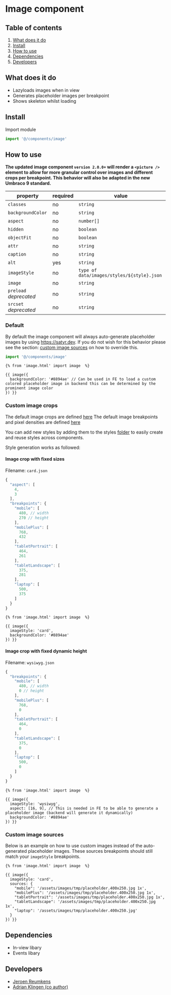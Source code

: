 # Image component

## Table of contents

1. [What does it do](#markdown-header-what-does-it-do)
2. [Install](#markdown-header-install)
3. [How to use](#markdown-header-how-to-use)
4. [Dependencies](#markdown-header-dependencies)
5. [Developers](#markdown-header-developers)

## What does it do

- Lazyloads images when in view
- Generates placeholder images per breakpoint
- Shows skeleton whilst loading

## Install

Import module

```javascript
import '@/components/image'
```

## How to use

**The updated image component `version 2.0.0+` will render a `<picture />` element to allow for more granular control over images and different crops per breakpoint. This behavior will also be adapted in the new Umbraco 9 standard.**

| property               | required | value                                      |
| ---------------------- | -------- | ------------------------------------------ |
| `classes`              | no       | `string`                                   |
| `backgroundColor`      | no       | `string`                                   |
| `aspect`               | no       | `number[]`                                 |
| `hidden`               | no       | `boolean`                                  |
| `objectFit`            | no       | `boolean`                                  |
| `attr`                 | no       | `string`                                   |
| `caption`              | no       | `string`                                   |
| `alt`                  | yes      | `string`                                   |
| `imageStyle`           | no       | `type of data/images/styles/${style}.json` |
| `image`                | no       | `string`                                   |
| `preload` _deprecated_ | no       | `string`                                   |
| `srcset` _deprecated_  | no       | `string`                                   |

### Default

By default the image component will always auto-generate placeholder images by using https://satyr.dev.
If you do not wish for this behavior please see the section: [custom image sources](#markdown-header-custom-image-sources) on how to override this.

```javascript
import '@/components/image'
```

```htmlmixed
{% from 'image.html' import image  %}

{{ image({
  backgroundColor: '#8894ae' // Can be used in FE to load a custom colored placeholder image in backend this can be determined by the prominent image color
}) }}
```

### Custom image crops

The default image crops are defined [here](/source/data/images/styles/default.json)
The default image breakpoints and pixel densities are defined [here](/source/data/images/breakpoints.json)

You can add new styles by adding them to the styles [folder](/source/data/images/styles/) to easily create and reuse styles across components.

Style generation works as followed:

#### Image crop with fixed sizes

Filename: `card.json`

```javascript
{
  "aspect": [
    4,
    3
  ],
  "breakpoints": {
    "mobile": [
      480, // width
      270 // height
    ],
    "mobilePlus": [
      768,
      432
    ],
    "tabletPortrait": [
      464,
      261
    ],
    "tabletLandscape": [
      375,
      281
    ],
    "laptop": [
      500,
      375
    ]
  }
}
```

```htmlmixed
{% from 'image.html' import image  %}

{{ image({
  imageStyle: 'card',
  backgroundColor: '#8894ae'
}) }}
```

#### Image crop with fixed dynamic height

Filename: `wysiwyg.json`

```javascript
{
  "breakpoints": {
    "mobile": [
      480, // width
      0 // height
    ],
    "mobilePlus": [
      768,
      0
    ],
    "tabletPortrait": [
      464,
      0
    ],
    "tabletLandscape": [
      375,
      0
    ],
    "laptop": [
      500,
      0
    ]
  }
}
```

```htmlmixed
{% from 'image.html' import image  %}

{{ image({
  imageStyle: 'wysiwyg',
  aspect: [16, 9], // This is needed in FE to be able to generate a placeholder image (backend will generate it dynamically)
  backgroundColor: '#8894ae'
}) }}
```

### Custom image sources

Below is an example on how to use custom images instead of the auto-generated placeholder images.
These sources breakpoints should still match your `imageStyle` breakpoints.

```htmlmixed
{% from 'image.html' import image  %}

{{ image({
  imageStyle: 'card',
  sources: {
    "mobile": '/assets/images/tmp/placeholder.400x250.jpg 1x',
    "mobilePlus": '/assets/images/tmp/placeholder.400x250.jpg 1x',
    "tabletPortrait": '/assets/images/tmp/placeholder.400x250.jpg 1x',
    "tabletLandscape": '/assets/images/tmp/placeholder.400x250.jpg 1x',
    "laptop": '/assets/images/tmp/placeholder.400x250.jpg'
  }
}) }}
```

## Dependencies

- In-view libary
- Events libary

## Developers

- [Jeroen Reumkens](mailto:jeroen-reumkens@tamtam.nl)
- [Adrian Klingen (co author)](mailto:adrian.klingen@deptagency.com)
